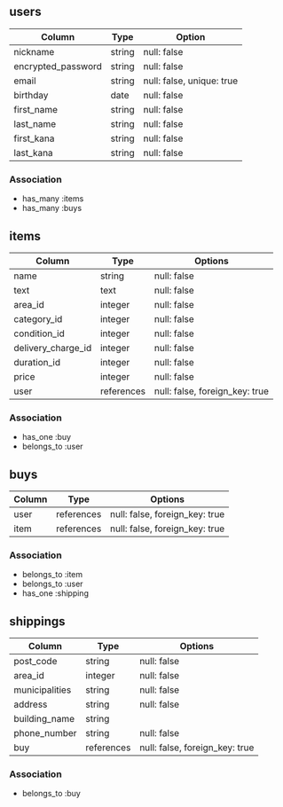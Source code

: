 ## users

| Column                 | Type    | Option                    |
|------------------------|---------|---------------------------|
| nickname               | string  | null: false               |
| encrypted_password     | string  | null: false               |
| email                  | string  | null: false, unique: true |
| birthday               | date    | null: false               |
| first_name             | string  | null: false               |
| last_name              | string  | null: false               |
| first_kana             | string  | null: false               | 
| last_kana              | string  | null: false               | 
 


### Association

- has_many :items
- has_many :buys



## items

| Column             | Type       | Options                        |
|--------------------|------------|--------------------------------|
| name               | string     | null: false                    |
| text               | text       | null: false                    | 
| area_id            | integer    | null: false                    |
| category_id        | integer    | null: false                    |
| condition_id       | integer    | null: false                    |
| delivery_charge_id | integer    | null: false                    |
| duration_id        | integer    | null: false                    |
| price              | integer    | null: false                    |
| user               | references | null: false, foreign_key: true |


### Association
- has_one :buy
- belongs_to :user


## buys

| Column         | Type       | Options                        |
|----------------|------------|--------------------------------|
| user           | references | null: false, foreign_key: true |
| item           | references | null: false, foreign_key: true |


### Association
- belongs_to :item
- belongs_to :user
- has_one :shipping

## shippings

| Column         | Type        | Options                        |
|----------------|-------------|--------------------------------|
| post_code      | string      | null: false                    |
| area_id        | integer     | null: false                    |
| municipalities | string      | null: false                    |
| address        | string      | null: false                    |
| building_name  | string      |                                |
| phone_number   | string      | null: false                    |
| buy            | references  | null: false, foreign_key: true |



### Association
- belongs_to :buy



